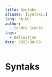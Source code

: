 ```yaml
---
title: Syntaks
aliases: [Syntaks,]
lang: nb-NO
author:
  - Sondre Grønås
tags:
  - Definisjon
date: 2022-04-09
---
```

# Syntaks
